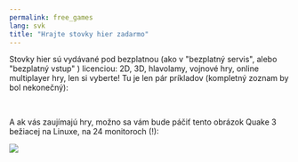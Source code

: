 ```yaml
---
permalink: free_games
lang: svk
title: "Hrajte stovky hier zadarmo"
---
```


Stovky hier sú vydávané pod bezplatnou (ako v "bezplatný servis", alebo "bezplatný vstup" ) licenciou: 2D, 3D, hlavolamy, vojnové hry, online multiplayer hry, len si vyberte! Tu je len pár príkladov (kompletný zoznam by bol nekonečný): 

<div id="items">



<br class="clearboth" />


A ak vás zaujímajú hry, možno sa vám bude páčiť tento obrázok Quake 3 bežiacej na Linuxe, na 24 monitoroch (!):

<a href="/img/quake_24_screens.jpg"><img src="/img/quake_24_screens_thumbnail.jpg" /></a>




